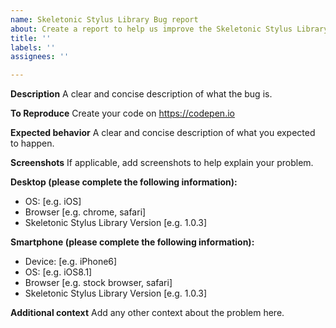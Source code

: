```yaml
---
name: Skeletonic Stylus Library Bug report
about: Create a report to help us improve the Skeletonic Stylus Library
title: ''
labels: ''
assignees: ''

---
```


**Description**
A clear and concise description of what the bug is.

**To Reproduce**
Create your code on <https://codepen.io>

**Expected behavior**
A clear and concise description of what you expected to happen.

**Screenshots**
If applicable, add screenshots to help explain your problem.

**Desktop (please complete the following information):**

- OS: [e.g. iOS]
- Browser [e.g. chrome, safari]
- Skeletonic Stylus Library Version [e.g. 1.0.3]

**Smartphone (please complete the following information):**

- Device: [e.g. iPhone6]
- OS: [e.g. iOS8.1]
- Browser [e.g. stock browser, safari]
- Skeletonic Stylus Library Version [e.g. 1.0.3]

**Additional context**
Add any other context about the problem here.
